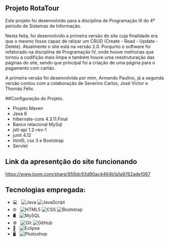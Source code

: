 ## Projeto RotaTour

Este projeto foi desenvolvido para a disciplina de Programação III do 4º periodo de Sistemas de Informação.

Nesta feita, foi desenvolvido a primeira versão do site cuja finalidade era que o mesmo fosse capaz de ralizar um CRUD (Create - Read - Update - Delete). Atualmente o site está na versão 2.0. Porqunto o software foi refatorado na disciplina de Programação IV, onde houve melhorias que tornou a codifição mais limpa e também houve uma reestruturação das páginas do site, sendo que principal foi a criação de uma página para o pagamento com cartão.

A primeira versão foi desenvolvida por mim, Armando Paulino, já a segunda versão contou com a colaboração de Severino Carlos, José Victor e Thomás Félix.

##Configuração do Projeto.

- Projeto Maven
- Java 8
- hibernate-core 4.3.11.Final
- Banco relacional MySql
- jstl-api 1.2-rev-1
- junit 4.12
- html5, css 3 e Bootstrap
- Servlet

## Link da apresentção do site funcionando
  https://www.loom.com/share/959dc93d90ac4464b1a1a9762ade1067

## Tecnologias empregada:

- 💻 &nbsp;
  ![Java](https://img.shields.io/badge/-Java-333333?style=flat&logo=Java&logoColor=007396)
  ![JavaScript](https://img.shields.io/badge/-JavaScript-333333?style=flat&logo=javascript)
- 🌐 &nbsp;
  ![HTML5](https://img.shields.io/badge/-HTML5-333333?style=flat&logo=HTML5)
  ![CSS](https://img.shields.io/badge/-CSS-333333?style=flat&logo=CSS3&logoColor=1572B6)
  ![Bootstrap](https://img.shields.io/badge/-Bootstrap-333333?style=flat&logo=bootstrap&logoColor=563D7C)
- 🛢 &nbsp;
  ![MySQL](https://img.shields.io/badge/-MySQL-333333?style=flat&logo=mysql)
- ⚙️ &nbsp;
  ![Git](https://img.shields.io/badge/-Git-333333?style=flat&logo=git)
  ![GitHub](https://img.shields.io/badge/-GitHub-333333?style=flat&logo=github)
- 🔧 &nbsp;
  ![Eclipse](https://img.shields.io/badge/-Eclipse-333333?style=flat&logo=eclipse-ide&logoColor=2C2255)
- 🖥 &nbsp;
  ![Photoshop](https://img.shields.io/badge/-Photoshop-333333?style=flat&logo=adobe-photoshop)
 

<br/>
